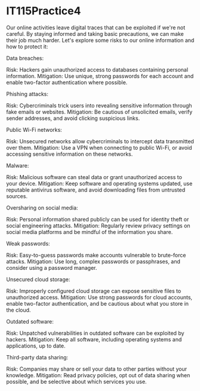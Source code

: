 # IT115Practice4


Our online activities leave digital traces that can be exploited if we're not careful. By staying informed and taking basic precautions, we can make their job much harder. Let's explore some risks to our online information and how to protect it:

Data breaches:

Risk: Hackers gain unauthorized access to databases containing personal information. Mitigation: Use unique, strong passwords for each account and enable two-factor authentication where possible.

Phishing attacks:

Risk: Cybercriminals trick users into revealing sensitive information through fake emails or websites. Mitigation: Be cautious of unsolicited emails, verify sender addresses, and avoid clicking suspicious links.

Public Wi-Fi networks:

Risk: Unsecured networks allow cybercriminals to intercept data transmitted over them. Mitigation: Use a VPN when connecting to public Wi-Fi, or avoid accessing sensitive information on these networks.

Malware:

Risk: Malicious software can steal data or grant unauthorized access to your device. Mitigation: Keep software and operating systems updated, use reputable antivirus software, and avoid downloading files from untrusted sources.

Oversharing on social media:

Risk: Personal information shared publicly can be used for identity theft or social engineering attacks. Mitigation: Regularly review privacy settings on social media platforms and be mindful of the information you share.

Weak passwords:

Risk: Easy-to-guess passwords make accounts vulnerable to brute-force attacks. Mitigation: Use long, complex passwords or passphrases, and consider using a password manager.

Unsecured cloud storage:

Risk: Improperly configured cloud storage can expose sensitive files to unauthorized access. Mitigation: Use strong passwords for cloud accounts, enable two-factor authentication, and be cautious about what you store in the cloud.

Outdated software:

Risk: Unpatched vulnerabilities in outdated software can be exploited by hackers. Mitigation: Keep all software, including operating systems and applications, up to date.

Third-party data sharing:

Risk: Companies may share or sell your data to other parties without your knowledge. Mitigation: Read privacy policies, opt out of data sharing when possible, and be selective about which services you use.
